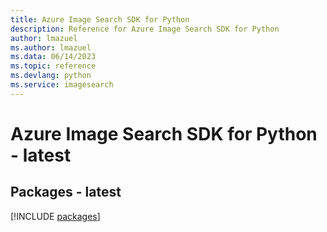 ```yaml
---
title: Azure Image Search SDK for Python
description: Reference for Azure Image Search SDK for Python
author: lmazuel
ms.author: lmazuel
ms.data: 06/14/2023
ms.topic: reference
ms.devlang: python
ms.service: imagesearch
---
```

# Azure Image Search SDK for Python - latest
## Packages - latest
[!INCLUDE [packages](image-search-index.md)]
